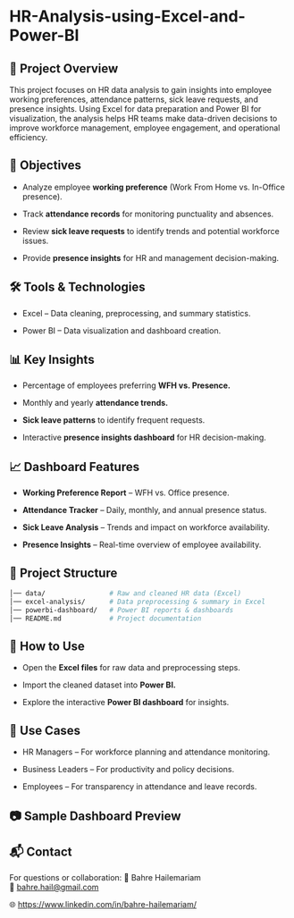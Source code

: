 # HR-Analysis-using-Excel-and-Power-BI

## 📌 Project Overview

This project focuses on HR data analysis to gain insights into employee working preferences, attendance patterns, sick leave requests, and presence insights. Using Excel for data preparation and Power BI for visualization, the analysis helps HR teams make data-driven decisions to improve workforce management, employee engagement, and operational efficiency.
## 🎯 Objectives

- Analyze employee **working preference** (Work From Home vs. In-Office presence).

- Track **attendance records** for monitoring punctuality and absences.

- Review **sick leave requests** to identify trends and potential workforce issues.

- Provide **presence insights** for HR and management decision-making.
## 🛠 Tools & Technologies

- Excel – Data cleaning, preprocessing, and summary statistics.

- Power BI – Data visualization and dashboard creation.
## 📊 Key Insights

- Percentage of employees preferring **WFH vs. Presence.**

- Monthly and yearly **attendance trends.**

- **Sick leave patterns** to identify frequent requests.

- Interactive **presence insights dashboard** for HR decision-making.
## 📈 Dashboard Features

- **Working Preference Report** – WFH vs. Office presence.

- **Attendance Tracker** – Daily, monthly, and annual presence status.

- **Sick Leave Analysis** – Trends and impact on workforce availability.

- **Presence Insights** – Real-time overview of employee availability.
## 📂 Project Structure
``` bash HR-Analysis-using-Excel-and-Power-BI/
│── data/                # Raw and cleaned HR data (Excel)
│── excel-analysis/      # Data preprocessing & summary in Excel
│── powerbi-dashboard/   # Power BI reports & dashboards
│── README.md            # Project documentation
```
## 🚀 How to Use

- Open the **Excel files** for raw data and preprocessing steps.

- Import the cleaned dataset into **Power BI.**

- Explore the interactive **Power BI dashboard** for insights.
## 📌 Use Cases

- HR Managers – For workforce planning and attendance monitoring.

- Business Leaders – For productivity and policy decisions.

- Employees – For transparency in attendance and leave records.
## 📷 Sample Dashboard Preview

## 📬 Contact

For questions or collaboration:
👤 Bahre Hailemariam <br /> 
📧 bahre.hail@gmail.com

🌐 https://www.linkedin.com/in/bahre-hailemariam/
